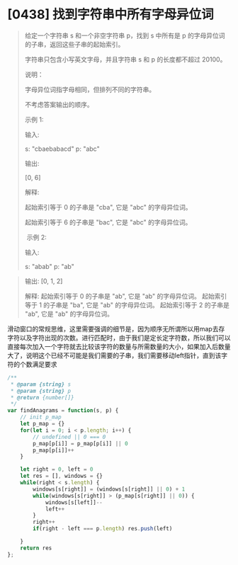 # [0438] 找到字符串中所有字母异位词

> 给定一个字符串 s 和一个非空字符串 p，找到 s 中所有是 p 的字母异位词的子串，返回这些子串的起始索引。
>
> 字符串只包含小写英文字母，并且字符串 s 和 p 的长度都不超过 20100。
>
> 说明：
>
> 字母异位词指字母相同，但排列不同的字符串。
>
> 不考虑答案输出的顺序。
>
> 示例 1:
>
> 输入:
>
> s: "cbaebabacd" p: "abc"
>
> 输出:
>
> [0, 6]
>
> 解释:
>
> 起始索引等于 0 的子串是 "cba", 它是 "abc" 的字母异位词。
>
> 起始索引等于 6 的子串是 "bac", 它是 "abc" 的字母异位词。
>
> 示例 2:
>
> 输入:
>
>s: "abab" p: "ab"

> 输出:
> [0, 1, 2]
>
> 解释:
> 起始索引等于 0 的子串是 "ab", 它是 "ab" 的字母异位词。
> 起始索引等于 1 的子串是 "ba", 它是 "ab" 的字母异位词。
> 起始索引等于 2 的子串是 "ab", 它是 "ab" 的字母异位词。


滑动窗口的常规思维，这里需要强调的细节是，因为顺序无所谓所以用map去存字符以及字符出现的次数。进行匹配时，由于我们是定长定字符数，所以我们可以直接每次加入一个字符就去比较该字符的数量与所需数量的大小，如果加入后数量大了，说明这个已经不可能是我们需要的子串，我们需要移动left指针，直到该字符的个数满足要求
```js
/**
 * @param {string} s
 * @param {string} p
 * @return {number[]}
 */
var findAnagrams = function(s, p) {
    // init p_map
    let p_map = {}
    for(let i = 0; i < p.length; i++) {
        // undefined || 0 === 0
        p_map[p[i]] = p_map[p[i]] || 0
        p_map[p[i]]++
    }

    let right = 0, left = 0
    let res = [], windows = {}
    while(right < s.length) {
        windows[s[right]] = (windows[s[right]] || 0) + 1
        while(windows[s[right]] > (p_map[s[right]] || 0)) {
            windows[s[left]]--
            left++
        }
        right++
        if(right - left === p.length) res.push(left)

    }
    return res
};
```
